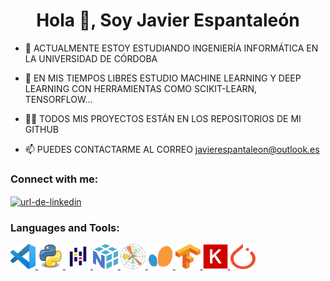 <h1 align="center">Hola 👋, Soy Javier Espantaleón</h1>


- 🔭 ACTUALMENTE ESTOY ESTUDIANDO INGENIERÍA INFORMÁTICA EN LA UNIVERSIDAD DE CÓRDOBA 

- 🌱 EN MIS TIEMPOS LIBRES ESTUDIO MACHINE LEARNING Y DEEP LEARNING CON HERRAMIENTAS COMO SCIKIT-LEARN, TENSORFLOW...

- 👨‍💻 TODOS MIS PROYECTOS ESTÁN EN LOS REPOSITORIOS DE MI GITHUB 

- 📫 PUEDES CONTACTARME AL CORREO javierespantaleon@outlook.es

<h3 align="left">Connect with me:</h3>
<p align="left">
<a href="https://www.linkedin.com/in/francisco-javier-espantale%C3%B3n-p%C3%A9rez-730aa0281/" target="blank"><img align="center" src="https://raw.githubusercontent.com/rahuldkjain/github-profile-readme-generator/master/src/images/icons/Social/linked-in-alt.svg" alt="url-de-linkedin" height="30" width="40" /></a>
</p>


<h3 align="left">Languages and Tools:</h3>


<p align="left"> <a href="https://code.visualstudio.com/" target="_blank" rel="noreferrer"> <img src="icons/Visual_studio_code.png" alt="angular" width="40" height="40"/> 
</a> <a href="https://www.python.org/" target="_blank" rel="noreferrer"> <img src="icons/Python.png" width="40" height="40"/> 
</a> <a href="https://pandas.pydata.org/"> <img src="icons/Pandas.png" alt="express" width="40" height="40"/> 
</a> <a href="https://numpy.org/"> <img src="icons/Numpy.png" alt="express" width="40" height="40"/>
</a> <a href="https://matplotlib.org/"> <img src="icons/Matplotlib.png" alt="express" width="40" height="40"/>
</a> <a href="https://scikit-learn.org/stable/"> <img src="icons/scikit.png" alt="express" width="40" height="40"/>
</a> <a href="https://www.tensorflow.org/?hl=es-419"> <img src="icons/Tensorflow.png" alt="express" width="40" height="40"/>
</a> <a href="https://keras.io/"> <img src="icons/Keras.png" alt="express" width="40" height="40"/>
</a> <a href="https://pytorch.org/"> <img src="icons/PyTorch.png" alt="express" width="40" height="40"/>
 
 

 


 
 

























<!---
javier-esp/javier-esp is a ✨ special ✨ repository because its `README.md` (this file) appears on your GitHub profile.
You can click the Preview link to take a look at your changes.
--->
